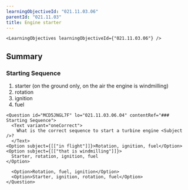 ```yaml
---
learningObjectiveId: "021.11.03.06"
parentId: "021.11.03"
title: Engine starter
---
```


```tsx eval
<LearningObjectives learningObjectiveId={"021.11.03.06"} />
```

## Summary

### Starting Sequence

1.  starter (on the ground only, on the air the engine is windmilling)
2.  rotation
3.  ignition
4.  fuel

```tsx
<Question id="MCD5JNGL7F" lo="021.11.03.06.04" contentRef="### Starting Sequence">
  <Text variant="oneCorrect">
    What is the correct sequence to start a turbine engine <Subject />?
  </Text>
<Option subject={[["in flight"]]}>Rotation, ignition, fuel</Option>
<Option subject={[["that is windmilling"]]}>
  Starter, rotation, ignition, fuel
</Option>

  <Option>Rotation, fuel, ignition</Option>
  <Option>Starter, ignition, rotation, fuel</Option>
</Question>
```
